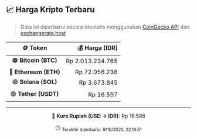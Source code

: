 

<!-- HARGA_KRIPTO -->
## 📈 Harga Kripto Terbaru

> Data ini diperbarui secara otomatis menggunakan [CoinGecko API](https://www.coingecko.com/) dan [exchangerate.host](https://exchangerate.host/)

<div align="center">

| 🪙 Token | 💰 Harga (IDR) |
|:------:|---------------:|
| 🟠 **Bitcoin (BTC)**   | Rp 2.013.234.765 |
| 🔵 **Ethereum (ETH)**  | Rp 72.056.236 |
| 🟣 **Solana (SOL)**    | Rp 3.673.845 |
| 🟢 **Tether (USDT)**   | Rp 16.597 |

---

💱 **Kurs Rupiah (USD → IDR)**: Rp 16.586

🕒 <sub>Terakhir diperbarui: 9/10/2025, 22.19.51</sub>

</div>
<!-- /HARGA_KRIPTO -->